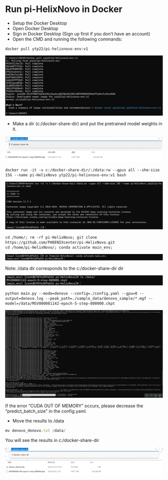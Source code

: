 # Run pi-HelixNovo in Docker

- Setup the Docker Desktop
- Open Docker Desktop
- Sign in Docker Desktop (Sign up first if you don’t have an account)
- Open the CMD and running the following commands:

```
docker pull ytp22/pi-helixnovo-env:v1
```

![run0](docker-env/run0.png)

- Make a dir (c:/docker-share-dir) and put the pretrained model weights in it.

![run1](docker-env/run1.png)

```
docker run -it -v c:/docker-share-dir/:/data:rw --gpus all --shm-size 15G --name pi-HelixNovo ytp22/pi-helixnovo-env:v1 bash
```

![run2](docker-env/run2.png)

```
cd /home/; rm -rf pi-HelixNovo; git clone https://github.com/PHOENIXcenter/pi-HelixNovo.git
cd /home/pi-HelixNovo/; conda activate main_env;
```

![run3](docker-env/run3.png)

Note: /data dir corresponds to the c:/docker-share-dir dir

![run4](docker-env/run4.png)

```
python main.py --mode=denovo --config=./config.yaml --gpu=0 --output=denovo.log --peak_path=./sample_data/denovo_sample/*.mgf --model=/data/MSV000081142-epoch-5-step-800000.ckpt
```

![run5](docker-env/run5.png)

If the error “CUDA OUT OF MEMORY” occurs, please decrease the “predict_batch_size” in the config.yaml.

- Move the results to /data

```jsx
mv denovo_denovo.txt /data/
```

You will see the results in c:/docker-share-dir

![run6](docker-env/run6.png)
